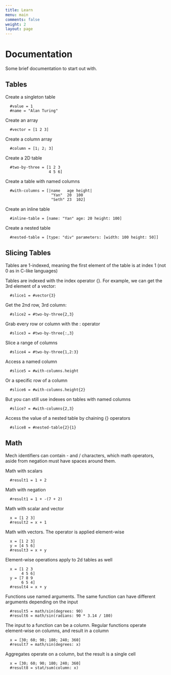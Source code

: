 ```yaml
---
title: Learn
menu: main
comments: false
weight: 2
layout: page
---
```


# Documentation

Some brief documentation to start out with.

## Tables

Create a singleton table
```
  #value = 1
  #name = "Alan Turing"
```

Create an array
```
  #vector = [1 2 3]
```

Create a column array
```
  #column = [1; 2; 3]
```

Create a 2D table
```
  #two-by-three = [1 2 3
                   4 5 6]
```

Create a table with named columns
```
  #with-columns = [|name   age height|
                    "Yan"  20  100
                    "Seth" 23  102]
```

Create an inline table
```
  #inline-table = [name: "Yan" age: 20 height: 100]
```

Create a nested table
```
  #nested-table = [type: "div" parameters: [width: 100 height: 50]]
```

## Slicing Tables

Tables are 1-indexed, meaning the first element of the table is at index 1 (not 0 as in C-like languages)

Tables are indexed with the index operator {}. For example, we can get the 3rd element of a vector:
```
  #slice1 = #vector{3}
```

Get the 2nd row, 3rd column:
```
  #slice2 = #two-by-three{2,3}
```

Grab every row or column with the : operator
```
  #slice3 = #two-by-three{:,3}
```

Slice a range of columns
```
  #slice4 = #two-by-three{1,2:3}
```

Access a named column
```
  #slice5 = #with-columns.height
```

Or a specific row of a column
```
  #slice6 = #with-columns.height{2}
```

But you can still use indexes on tables with named columns
```
  #slice7 = #with-columns{2,3}
```

Access the value of a nested table by chaining {} operators
```
  #slice8 = #nested-table{2}{1}
```

## Math

Mech identifiers can contain - and / characters, which math operators, aside from negation must have spaces around them.

Math with scalars
```
  #result1 = 1 + 2
```

Math with negation
```
  #result1 = 1 + -(7 + 2)
```

Math with scalar and vector
```
  x = [1 2 3]
  #result2 = x + 1
```

Math with vectors. The operator is applied element-wise
```
  x = [1 2 3]
  y = [4 5 6]
  #result3 = x + y
```

Element-wise operations apply to 2d tables as well
```
  x = [1 2 3
       4 5 6]
  y = [7 8 9
       6 5 4]
  #result4 = x + y
```

Functions use named arguments. The same function can have different arguments depending on the input
```
  #result5 = math/sin(degrees: 90)
  #result6 = math/sin(radians: 90 * 3.14 / 180)
```

The input to a function can be a column. Regular functions operate element-wise on columns, and result in a column
```
  x = [30; 60; 90; 180; 240; 360]
  #result7 = math/sin(degrees: x)
```

Aggregates operate on a column, but the result is a single cell
```
  x = [30; 60; 90; 180; 240; 360]
  #result8 = stat/sum(column: x)
```